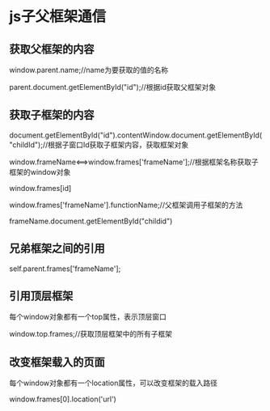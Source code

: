 # js子父框架通信

## 获取父框架的内容

window.parent.name;//name为要获取的值的名称

parent.document.getElementById("id");//根据id获取父框架对象

## 获取子框架的内容

document.getElementById("id").contentWindow.document.getElementById("childId");//根据子窗口Id获取子框架内容，获取框架对象

window.frameName<==>window.frames['frameName'];//根据框架名称获取子框架的window对象

window.frames[id]

window.frames['frameName'].functionName;//父框架调用子框架的方法

frameName.document.getElementById("childid")

## 兄弟框架之间的引用

self.parent.frames['frameName'];

## 引用顶层框架

每个window对象都有一个top属性，表示顶层窗口

window.top.frames;//获取顶层框架中的所有子框架

## 改变框架载入的页面

每个window对象都有一个location属性，可以改变框架的载入路径

window.frames[0].location('url')